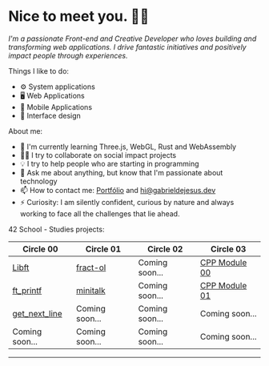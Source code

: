 # Nice to meet you. 👋🏾

*I'm a passionate Front-end and Creative Developer who loves building and transforming web applications. I drive fantastic initiatives and positively impact people through experiences.*

Things I like to do:

- ⚙️ System applications
- 🖥 Web Applications
- 📱 Mobile Applications
- 🎨 Interface design

About me:

- 🌱 I'm currently learning Three.js, WebGL, Rust and WebAssembly
- ✊🏽 I try to collaborate on social impact projects
- 💡 I try to help people who are starting in programming
- 💬 Ask me about anything, but know that I'm passionate about technology
- 📫 How to contact me: [Portfólio](http://gabrieldejesus.dev) and hi@gabrieldejesus.dev
- ⚡ Curiosity: I am silently confident, curious by nature and always working to face all the challenges that lie ahead.

42 School - Studies projects:

| Circle 00                                                           | Circle 01                                                         | Circle 02      | Circle 03                                                           |
| ------------------------------------------------------------------- | ----------------------------------------------------------------- | -------------- | ------------------------------------------------------------------- |
| [Libft](https://github.com/gabrieldejesus/42-Libft)                 | [fract-ol](https://github.com/gabrieldejesus/42-fract-ol)         | Coming soon... | [CPP Module 00](https://github.com/gabrieldejesus/42-cpp-module-00) |
| [ft_printf](https://github.com/gabrieldejesus/42-ft_printf)         | [minitalk](https://github.com/gabrieldejesus/42-minitalk)         | Coming soon... | [CPP Module 01](https://github.com/gabrieldejesus/42-cpp-module-01) |
| [get_next_line](https://github.com/gabrieldejesus/42-get_next_line) | Coming soon...                                                    | Coming soon... | Coming soon...                                                      |
| Coming soon...                                                      | Coming soon...                                                    | Coming soon... | Coming soon...                                                      |
---
